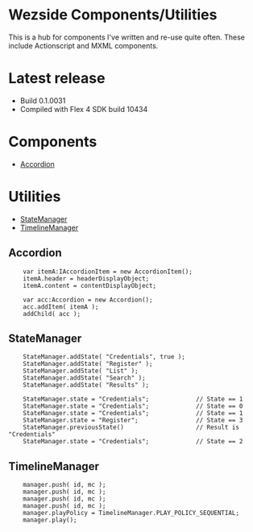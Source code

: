 Wezside Components/Utilities
============================

This is a hub for components I've written and re-use quite often. These include Actionscript and MXML components.

Latest release
=======
* Build 0.1.0031
* Compiled with Flex 4 SDK build 10434 

Components
=======

* [Accordion](http://github.com/wezside/Toolkit/blob/master/src/com/wezside/sample/accordion/AccordionAdvanced.mxml "Accordion")

Utilities
=======

* [StateManager](http://github.com/wezside/Toolkit/blob/master/src/com/wezside/sample/stateManager/StateTest.as "StateManager") 
* [TimelineManager](http://github.com/wezside/Toolkit/blob/master/src/com/wezside/sample/timelineManager/TimelineSample.as "TimelineManager")



Accordion
---------

		var itemA:IAccordionItem = new AccordionItem();
		itemA.header = headerDisplayObject;
		itemA.content = contentDisplayObject; 
			
		var acc:Accordion = new Accordion();
		acc.addItem( itemA );
		addChild( acc );

StateManager
------------

		StateManager.addState( "Credentials", true );
		StateManager.addState( "Register" );
		StateManager.addState( "List" );
		StateManager.addState( "Search" );
		StateManager.addState( "Results" );
		
		StateManager.state = "Credentials";				// State == 1
		StateManager.state = "Credentials";				// State == 0
		StateManager.state = "Credentials";				// State == 1
		StateManager.state = "Register";				// State == 3
		StateManager.previousState()					// Result is "Credentials"	
		StateManager.state = "Credentials";				// State == 2


TimelineManager
---------------


		manager.push( id, mc );
		manager.push( id, mc );
		manager.push( id, mc );
		manager.push( id, mc );
		manager.playPolicy = TimelineManager.PLAY_POLICY_SEQUENTIAL; 
		manager.play();
